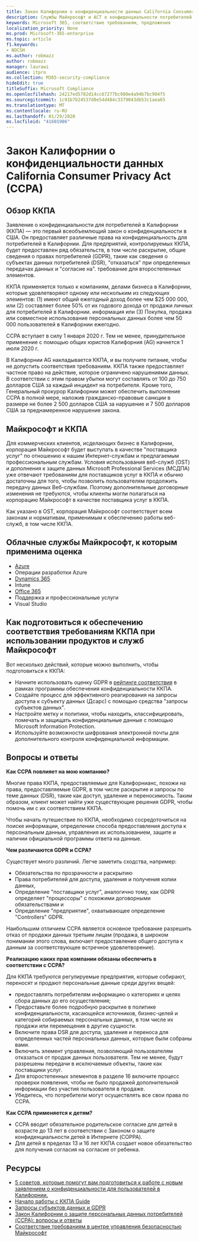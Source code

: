 ```yaml
---
title: Закон Калифорнии о конфиденциальности данных California Consumer Privacy Act (CCPA)
description: Службы Майкрософт и ACT о конфиденциальности потребителей в Калифорнии (ККПА).
keywords: Microsoft 365, соответствие требованиям, предложения
localization_priority: None
ms.prod: Microsoft-365-enterprise
ms.topic: article
f1.keywords:
- NOCSH
ms.author: robmazz
author: robmazz
manager: laurawi
audience: itpro
ms.collection: M365-security-compliance
hideEdit: true
titleSuffix: Microsoft Compliance
ms.openlocfilehash: 24217ed5782d14cc67277bc980e4a94b7bc904f5
ms.sourcegitcommit: 1c91b7b24537d0e54d484c3379043db53c1aea65
ms.translationtype: MT
ms.contentlocale: ru-RU
ms.lasthandoff: 01/29/2020
ms.locfileid: "41601986"
---
```

# <a name="california-consumer-privacy-act-ccpa"></a>Закон Калифорнии о конфиденциальности данных California Consumer Privacy Act (CCPA)

## <a name="ccpa-overview"></a>Обзор ККПА

Заявление о конфиденциальности для потребителей в Калифорнии (ККПА) — это первый всеобъемлющий закон о конфиденциальности в США. Он предоставляет различные права на конфиденциальность для потребителей в Калифорнии.  Для предприятий, контролируемых ККПА, будет предоставлен ряд обязательств, в том числе раскрытие, общие сведения о правах потребителей (GDPR), такие как сведения о субъектах данных потребителей (DSR), "отказаться" при определенных передачах данных и "согласие на". требование для второстепенных элементов.

ККПА применяется только к компаниям, делами бизнеса в Калифорнии, которые удовлетворяют одному или нескольким из следующих элементов: (1) имеют общий ежегодный доход более чем $25 000 000, или (2) составляет более 50% от их годового дохода от продажи личных для потребителей в Калифорнии. информация или (3) Покупка, продажа или совместное использование персональных данных более чем 50 000 пользователей в Калифорнии ежегодно.

CCPA вступает в силу 1 января 2020 г.  Тем не менее, принудительное применение с помощью общих юристов Калифорния (AG) начнется 1 июля 2020 г.

В Калифорнии AG накладывается ККПА, и вы получите питание, чтобы не допустить соответствия требованиям. ККПА также предоставляет частное право на действие, которое ограничено нарушениями данных. В соответствии с этим правом убытки могут составлять от 100 до 750 долларов США за каждый инцидент на потребителя.  Кроме того, Генеральный прокурор Калифорнии может обеспечить выполнение CCPA в полной мере, наложив гражданско-правовые санкции в размере не более 2 500 долларов США за нарушение и 7 500 долларов США за преднамеренное нарушение закона.

## <a name="microsoft-and-the-ccpa"></a>Майкрософт и ККПА

Для коммерческих клиентов, исделающих бизнес в Калифорнии, корпорация Майкрософт будет выступать в качестве "поставщика услуг" по отношению к нашим Интернет-службам и предлагаемым профессиональным службам.  Условия использования веб-служб (OST) и дополнения к защите данных Microsoft Professional Services (МСДПА) уже отвечают требованиям для поставщиков услуг в ККПА и обычно достаточны для того, чтобы позволить пользователям продолжить передачу данных Веб-службам. Поэтому дополнительные договорные изменения не требуются, чтобы клиенты могли полагаться на корпорацию Майкрософт в качестве поставщика услуг в ККПА.

Как указано в OST, корпорация Майкрософт соответствует всем законам и нормативам, применимым к обеспечению работы веб-служб, в том числе ККПА.  

## <a name="microsoft-in-scope-cloud-services"></a>Облачные службы Майкрософт, к которым применима оценка

- [Azure](https://aka.ms/AzureCompliance)
- Операции разработки Azure
- [Dynamics 365](https://aka.ms/d365-compliance-list)
- Intune
- [Office 365](https://aka.ms/o365-compliance-framework)
- Поддержка и профессиональные услуги
- Visual Studio

## <a name="how-you-can-prepare-for-your-ccpa-compliance-when-using-microsoft-products-and-services"></a>Как подготовиться к обеспечению соответствия требованиям ККПА при использовании продуктов и служб Майкрософт

Вот несколько действий, которые можно выполнить, чтобы подготовиться к ККПА:

- Начните использовать оценку GDPR в [рейтинге соответствия](compliance-score.md) в рамках программы обеспечения конфиденциальности ККПА.
- Создайте процесс для эффективного реагирования на запросы доступа к субъекту данных (Дсарс) с помощью средства "запросы субъектов данных".
- Настройте метку и политики, чтобы находить, классифицировать, помечать и защищать конфиденциальные данные с помощью Microsoft Information Protection.
- Используйте возможности шифрования электронной почты для дополнительного контроля конфиденциальной информации.

## <a name="frequently-asked-questions"></a>Вопросы и ответы

**Как CCPA повлияет на мою компанию?**

Многие права ККПА, предоставляемые для Калифорнианс, похожи на права, предоставляемые GDPR, в том числе раскрытие и запросы по теме данных (DSR), такие как доступ, удаление и переносимость. Таким образом, клиент может найти уже существующие решения GDPR, чтобы помочь им с их соответствием ККПА.

Чтобы начать путешествие по ККПА, необходимо сосредоточиться на поиске информации, определении способа предоставления доступа к персональным данным, управления их использованием, защите и наличии официальной программы ответа на данные.

**Чем различаются GDPR и CCPA?**

Существует много различий. Легче заметить сходства, например:

- Обязательства по прозрачности и раскрытию
- Права потребителей для доступа, удаления и получения копии данных,
- Определение "поставщики услуг", аналогично тому, как GDPR определяет "процессоры" с похожими договорными обязательствами и
- Определение "предприятие", охватывающее определение "Controllers" GDPR.

Наибольшим отличием CCPA является основное требование разрешить отказ от продажи данных третьим лицам (продажа, в широком понимании этого слова, включает предоставление общего доступа к данным за соответствующее встречное удовлетворение).

**Реализацию каких прав компании обязаны обеспечить в соответствии с CCPA?**

Для ККПА требуются регулируемые предприятия, которые собирают, переносят и продают персональные данные среди других вещей:

- предоставлять потребителям информацию о категориях и целях сбора данных до его осуществления;
- Предоставьте более подробную раскрытие в политике конфиденциальности, касающейся источников, бизнес-целей и категорий собираемых персональных данных, в том числе их продажи или перемещения в другие сущности.
- Включите права DSR для доступа, удаления и переноса для определенных частей персональных данных, которые были собраны вами.
- Включить элемент управления, позволяющий пользователям отказаться от продаж данных пользователя. Тем не менее, будут разрешены передачи в исключаемые объекты, такие как поставщики услуг.
- Для второстепенных элементов в разделе 16 включите процесс проверки появления, чтобы не было продажей дополнительной информации без участия пользователя в продаже.
- Убедитесь, что потребители могут осуществлять все свои права по CCPA.

**Как CCPA применяется к детям?**

- CCPA вводит обязательное родительское согласие для детей в возрасте до 13 лет в соответствии с Законом о защите конфиденциальности детей в Интернете (COPPA).
- Для детей в пределах 13 и 16 лет ККПА создает новое обязательство для получения согласия на согласие от ребенка.

## <a name="resources"></a>Ресурсы

- [5 советов, которые помогут вам подготовиться к работе с новым заявлением о конфиденциальности для пользователей в Калифорнии.](https://aka.ms/M365ComplianceBlog_RSA)
- [Начало работы с ККПА Guide](https://info.microsoft.com/ww-landing-Five-tips-to-help-you-prepare-for-the-California-Consumer-Privacy-Act.html)
- [Запросы субъектов данных и GDPR](gdpr-data-subject-requests.md)
- [Закон Калифорнии о защите персональных данных потребителей (CCPA): вопросы и ответы](ccpa-faq.md)
- [Соответствие требованиям в центре управления безопасностью Майкрософт](https://www.microsoft.com/trust-center/compliance/compliance-overview)
